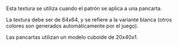 Esta textura se utiliza cuando el patrón se aplica a una pancarta.

La textura debe ser de 64x64, y se refiere a la variante blanca (otros colores son generados automáticamente por el juego).

Las pancartas utilizan un modelo cuboide de 20x40x1.
